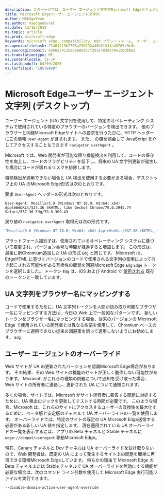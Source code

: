 ```yaml
---
description: このページでは、ユーザー エージェント文字列Microsoft Edgeドキュメントを提供します。
title: Microsoft Edgeユーザー エージェント文字列
author: MSEdgeTeam
ms.author: msedgedevrel
ms.date: 12/16/2019
ms.topic: article
ms.prod: microsoft-edge
keywords: microsoft edge, compatibility, Web プラットフォーム, ユーザー エージェント文字列, ua string, ua overrides
ms.openlocfilehash: 73401219b7708a739292a46b6131fe40765e9c8c
ms.sourcegitcommit: 6860234c25a8be863b7f29a54838e78e120dbb62
ms.translationtype: MT
ms.contentlocale: ja-JP
ms.lasthandoff: 04/09/2020
ms.locfileid: "10570800"
---
```

# Microsoft Edgeユーザー エージェント文字列 (デスクトップ)  

ユーザー エージェント \(UA\) 文字列を使用して、特定のオペレーティング システムで使用されている特定のブラウザーのバージョンを検出できます。  他のブラウザーと同様Microsoft Edgeサイトへの要求を行うたびに、HTTP ヘッダーにこの情報 `User-Agent` が含まれます。  また、 の値を照会して JavaScript を介してアクセスすることもできます `navigator.userAgent` 。  

Microsoft では、Web 開発者が可能[](https://developer.mozilla.org/docs/Learn/Tools_and_testing/Cross_browser_testing/Feature_detection)な限り機能検出を利用して、コードの保守性を向上し、コードのフラグビリティを低下し、将来の UA 文字列更新が発生した場合にコードが壊れるリスクを排除します。  

機能検出が適用できない場合と UA 検出を使用する必要がある場合、デスクトップ上の UA のMicrosoft Edge形式は次のとおりです。

要求 `User-Agent` ヘッダーの形式は次のとおりです。

```http
User-Agent: Mozilla/5.0 (Windows NT 10.0; Win64; x64) AppleWebKit/537.36 (KHTML, like Gecko) Chrome/79.0.3945.74 Safari/537.36 Edg/79.0.309.43
``` 

戻り値の `navigator.userAgent` 取得元は次の形式です。

```javascript
"Mozilla/5.0 (Windows NT 10.0; Win64; x64) AppleWebKit/537.36 (KHTML, like Gecko) Chrome/79.0.3945.74 Safari/537.36 Edg/79.0.309.43"
```  

プラットフォーム識別子は、使用されているオペレーティング システムに基づいて変更され、バージョン番号も時間が経過すると増加します。  この形式は、最後に新Chromium追加した UA の形式 `Edg` と同じです。  Microsoft は、EdgeHTML に基づくバージョンのコードで使用される文字列の使用によって引き起こされる可能性がある互換性の問題を回避Microsoft Edge `Edg` `Edge` トークンを選択しました。  トークン `Edg` は、iOS および Android で [使用される](https://blogs.windows.com/msedgedev/2017/10/05/microsoft-edge-ios-android-developer/) 既存のトークンと一致しています。

## UA 文字列をブラウザー名にマッピングする
コードで使用するために、UA 文字列トークンを人間が読み取り可能なブラウザー名にマッピングする方法は、今日の Web 上で一般的なパターンです。 新しいトークンをブラウザー名にマッピングする場合、従来のバージョンの Microsoft Edge で使用されている開発者とは異なる名前を使用して、Chromium ベースのブラウザーに適用できない従来の回避策を誤って適用しないようにお勧めします。 `Edg`

## ユーザー エージェントのオーバーライド  

Web サイトが UA の更新されたバージョンを認識Microsoft Edge場合があります。  その結果、その Web サイトの機能のセットが正しく動作しない可能性があります。  Microsoft がこれらの種類の問題について通知を受け取った場合、Web サイトの所有者に連絡し、更新された UA について通知されます。  

多くの場合、サイトでは、Microsoft がサイト所有者に報告する問題に対処するために、UA 検出ロジックを更新してテストする時間が必要です。  このような場合、Microsoft は、これらのサイトにアクセスするユーザーの互換性を最大化するために、ベータ版と安定版のチャネルで UA オーバーライドの一覧を使用します。  オーバーライドでは、特定のサイトの既定の UA Microsoft Edge送信する必要がある新しい UA 値を指定します。  現在適用されている UA オーバーライドの一覧を表示するには、アプリの Beta チャネルと Stable チャネルに `edge://compat/useragent` 移動Microsoft Edge。 

現在、Canary チャネルと Dev チャネルは UA オーバーライドを受け取りないので、Web 開発者は、既定の UA によって発生するサイト上の問題を簡単に再現できる環境Microsoft Edgeしています。  何らかの理由で Microsoft Edge の Beta チャネルまたは Stable チャネルで UA オーバーライドを無効にする機能が必要な場合は、次のコマンド ライン引数を使用して Microsoft Edge 実行可能ファイルを実行できます。  

```shell
--disable-domain-action-user-agent-override
```  
